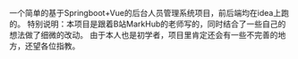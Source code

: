 一个简单的基于Springboot+Vue的后台人员管理系统项目，前后端均在idea上跑的。 
特别说明：本项目是跟着B站MarkHub的老师写的，同时结合了一些自己的想法做了细微的改动。 
由于本人也是初学者，项目里肯定还会有一些不完善的地方，还望各位指教。
